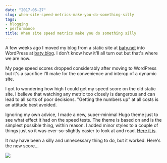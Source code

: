 ```yaml
---
date: "2017-05-27"
slug: when-site-speed-metrics-make-you-do-something-silly
tags:
- blogging
- performance
title: When site speed metrics make you do something silly
---
```


A few weeks ago I moved my blog from a static site at [baty.net][1] into WordPress at [baty.blog][2]. I don't know how it'll all turn out but that's where we are now.

My page speed scores dropped considerably after moving to WordPress but it's a sacrifice I'll make for the convenience and interop of a dynamic site.

I got to wondering how high I could get my speed score on the old static site. I believe that watching any metric too closely is dangerous and can lead to all sorts of poor decisions. "Getting the numbers up" at all costs is an attitude best avoided.

Ignoring my own advice, I made a new, super-minimal Hugo theme just to see what effect it had on the speed tests. The theme is based on  and is the simplest possible thing, within reason. I added minor styles to a couple of things just so it was ever-so-slightly easier to look at and read. [Here it is][1].

It may have been a silly and unnecessary thing to do, but it worked. Here's the new score…

![](/img/2017/speed-test-768x247.jpg)

 [1]: https://baty.net/
 [2]: https://baty.blog/
